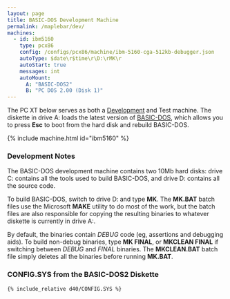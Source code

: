 ```yaml
---
layout: page
title: BASIC-DOS Development Machine
permalink: /maplebar/dev/
machines:
  - id: ibm5160
    type: pcx86
    config: /configs/pcx86/machine/ibm-5160-cga-512kb-debugger.json
    autoType: $date\r$time\r\D:\rMK\r
    autoStart: true
    messages: int
    autoMount:
      A: "BASIC-DOS2"
      B: "PC DOS 2.00 (Disk 1)"
---
```


The PC XT below serves as both a [Development](#development-notes) and Test
machine.  The diskette in drive A: loads the latest version of [BASIC-DOS](../),
which allows you to press **Esc** to boot from the hard disk and rebuild
BASIC-DOS.

{% include machine.html id="ibm5160" %}

### Development Notes

The BASIC-DOS development machine contains two 10Mb hard disks: drive C:
contains all the tools used to build BASIC-DOS, and drive D: contains all the
source code.

To build BASIC-DOS, switch to drive D: and type **MK**. The **MK.BAT** batch
files use the Microsoft **MAKE** utility to do most of the work, but the batch
files are also responsible for copying the resulting binaries to whatever
diskette is currently in drive A:.

By default, the binaries contain *DEBUG* code (eg, assertions and debugging
aids).  To build non-debug binaries, type **MK FINAL**, or **MKCLEAN FINAL**
if switching between *DEBUG* and *FINAL* binaries.  The **MKCLEAN.BAT** batch
file simply deletes all the binaries before running **MK.BAT**.

### **CONFIG.SYS** from the BASIC-DOS2 Diskette

```
{% include_relative d40/CONFIG.SYS %}
```
